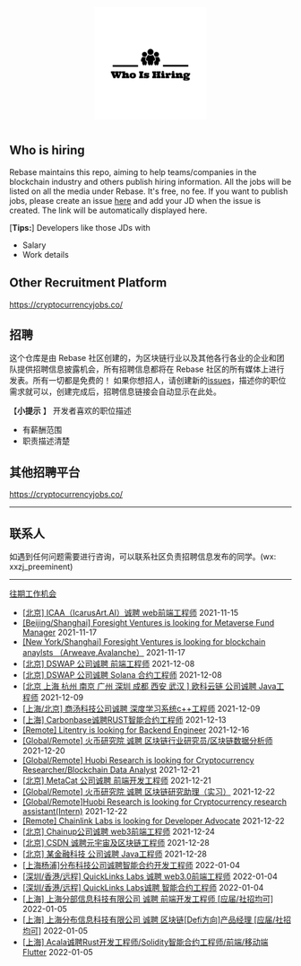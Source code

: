 <div align="center">
  <img src="./logo.png" style="margin: 0 auto 10px;" width="200"/>
</div>


## Who is hiring
Rebase maintains this repo, aiming to help teams/companies in the blockchain industry and others publish hiring information. All the jobs will be listed on all the media under Rebase. It's free, no fee.
If you want to publish jobs, please create an issue [here](https://github.com/rebase-network/who-is-hiring/issues/) and add your JD when the issue is created. The link will be automatically displayed here.

[**Tips:**]
Developers like those JDs with
- Salary
- Work details

## Other  Recruitment  Platform

https://cryptocurrencyjobs.co/

## 招聘
这个仓库是由 Rebase 社区创建的，为区块链行业以及其他各行各业的企业和团队提供招聘信息披露机会，所有招聘信息都将在 Rebase 社区的所有媒体上进行发表。所有一切都是免费的！
如果你想招人，请创建新的[issues](https://github.com/rebase-network/who-is-hiring/issues/)，描述你的职位需求就可以，创建完成后，招聘信息链接会自动显示在此处。

【**小提示**  】
开发者喜欢的职位描述
- 有薪酬范围
- 职责描述清楚

## 其他招聘平台
https://cryptocurrencyjobs.co/

---

## 联系人
如遇到任何问题需要进行咨询，可以联系社区负责招聘信息发布的同学。(wx: xxzj_preeminent)

---

[往期工作机会](./jobs.md)

- [[北京] ICAA（IcarusArt.AI）诚聘 web前端工程师](https://github.com/rebase-network/who-is-hiring/issues/45) 2021-11-15
- [[Beijing/Shanghai] Foresight Ventures is looking for Metaverse Fund Manager](https://github.com/rebase-network/who-is-hiring/issues/46) 2021-11-17
- [[New York/Shanghai] Foresight Ventures is looking for blockchain anaylsts （Arweave,Avalanche）](https://github.com/rebase-network/who-is-hiring/issues/47) 2021-11-17
- [[北京] DSWAP 公司诚聘 前端工程师](https://github.com/rebase-network/who-is-hiring/issues/48) 2021-12-08
- [[北京] DSWAP 公司诚聘 Solana 合约工程师](https://github.com/rebase-network/who-is-hiring/issues/49) 2021-12-08
- [[北京 上海 杭州 南京 广州 深圳 成都 西安 武汉 ] 欧科云链 公司诚聘 Java工程师](https://github.com/rebase-network/who-is-hiring/issues/50) 2021-12-09
- [[上海/北京] 商汤科技公司诚聘 深度学习系统c++工程师](https://github.com/rebase-network/who-is-hiring/issues/51) 2021-12-09
- [[上海] Carbonbase诚聘RUST智能合约工程师](https://github.com/rebase-network/who-is-hiring/issues/52) 2021-12-13
- [[Remote] Litentry is looking for Backend Engineer](https://github.com/rebase-network/who-is-hiring/issues/53) 2021-12-16
- [[Global/Remote] 火币研究院 诚聘 区块链行业研究员/区块链数据分析师](https://github.com/rebase-network/who-is-hiring/issues/54) 2021-12-20
- [[Global/Remote] Huobi Research is looking for Cryptocurrency Researcher/Blockchain Data Analyst](https://github.com/rebase-network/who-is-hiring/issues/55) 2021-12-21
- [[北京] MetaCat 公司诚聘 前端开发工程师](https://github.com/rebase-network/who-is-hiring/issues/56) 2021-12-21
- [[Global/Remote] 火币研究院 诚聘 区块链研究助理（实习）](https://github.com/rebase-network/who-is-hiring/issues/57) 2021-12-22
- [[Global/Remote]Huobi Research is looking for Cryptocurrency research assistant(Intern)](https://github.com/rebase-network/who-is-hiring/issues/58) 2021-12-22
- [[Remote] Chainlink Labs is looking for Developer Advocate](https://github.com/rebase-network/who-is-hiring/issues/59) 2021-12-22
- [[北京] Chainup公司诚聘 web3前端工程师](https://github.com/rebase-network/who-is-hiring/issues/60) 2021-12-24
- [[北京] CSDN 诚聘元宇宙及区块链工程师](https://github.com/rebase-network/who-is-hiring/issues/61) 2021-12-28
- [[北京] 某金融科技 公司诚聘 Java工程师](https://github.com/rebase-network/who-is-hiring/issues/62) 2021-12-28
- [[上海杨浦]分布科技公司诚聘智能合约开发工程师](https://github.com/rebase-network/who-is-hiring/issues/63) 2022-01-04
- [[深圳/香港/远程] QuickLinks Labs 诚聘 web3.0前端工程师](https://github.com/rebase-network/who-is-hiring/issues/64) 2022-01-04
- [[深圳/香港/远程] QuickLinks Labs诚聘 智能合约工程师](https://github.com/rebase-network/who-is-hiring/issues/65) 2022-01-04
- [ [上海] 上海分部信息科技有限公司 诚聘 前端开发工程师 [应届/社招均可]](https://github.com/rebase-network/who-is-hiring/issues/66) 2022-01-05
- [[上海] 上海分布信息科技有限公司 诚聘 区块链[Defi方向]产品经理 [应届/社招均可]](https://github.com/rebase-network/who-is-hiring/issues/67) 2022-01-05
- [[上海] Acala诚聘Rust开发工程师/Solidity智能合约工程师/前端/移动端Flutter](https://github.com/rebase-network/who-is-hiring/issues/68) 2022-01-05
